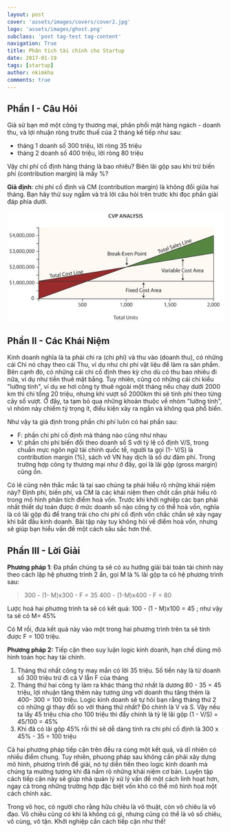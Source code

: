 ```yaml
---
layout: post
cover: 'assets/images/covers/cover2.jpg'
logo: 'assets/images/ghost.png'
subclass: 'post tag-test tag-content'
navigation: True
title: Phân tích tài chính cho Startup
date: 2017-01-19
tags: [startup]
author: nkimkha
comments: true
---
```


Phần I - Câu Hỏi
--------

Giả sử bạn mở một công ty thương mại, phân phối mặt hàng ngách - doanh thu, và lợi nhuận ròng trước thuế của 2 tháng kế tiếp như sau:

- tháng 1 doanh số 300 triệu, lời ròng 35 triệu
- tháng 2 doanh số 400 triệu, lời ròng 80 triệu

Vậy chi phí cố định hàng tháng là bao nhiêu? Biên lãi gộp sau khi trừ biến phí (contribution margin) là mấy %?

**Giả định**: chi phí cố định và CM (contribution margin) là không đổi giữa hai tháng.
Bạn hãy thử suy ngẫm và trả lời câu hỏi trên trước khi đọc phần giải đáp phía dưới.

![phan-tich-tai-chinh.jpg](/assets/images/figures/phan-tich-tai-chinh.jpg)

Phần II - Các Khái Niệm
-----------

Kinh doanh nghĩa là ta phải chi ra (chi phí) và thu vào (doanh thu), có những cái Chi nó chạy theo cái Thu, ví dụ như chi phí vật liệu để làm ra sản phẩm. Bên cạnh đó, có những cái chi cố định theo kỳ cho dù có thu bao nhiêu đi nữa, ví dụ như tiền thuê mặt bằng. Tuy nhiên, cũng có những cái chi kiểu "lưỡng tính", ví dụ xe hơi công ty thuê ngoài một tháng nếu chạy dưới 2000 km thì chi tổng 20 triệu, nhưng khi vượt số 2000km thì sẽ tính phí theo từng cây số vượt. Ở đây, ta tạm bỏ qua những khoản thuộc về nhóm "lưỡng tính", vì nhóm này chiếm tỷ trọng ít, điều kiện xảy ra ngắn và không quá phổ biến.

Như vậy ta giả định trong phần chi phí luôn có hai phần sau:

- F: phần chi phí cố định mà tháng nào cũng như nhau
- V: phần chi phí biến đổi theo doanh số S với tỷ lệ cố định V/S, trong chuẩn mực ngôn ngữ tài chính quốc tế, người ta gọi (1- V/S) là contribution margin (%), sách vở VN hay dịch là số dư đảm phí. Trong trường hợp công ty thương mại như ở đây, gọi là lãi gộp (gross margin) cũng ổn.

Có lẽ cũng nên thắc mắc là tại sao chúng ta phải hiểu rõ những khái niệm này? Định phí, biến phí, và CM là các khái niệm then chốt cần phải hiểu rõ trong mô hình phân tích điểm hoà vốn. Trước khi khởi nghiệp các bạn phải nhất thiết dự toán được ở mức doanh số nào công ty có thể hoà vốn, nghĩa là có lãi gộp đủ để trang trải cho chi phí cố định vốn chắc chắn sẽ xảy ngay khi bắt đầu kinh doanh. Bài tập này tuy không hỏi về điểm hoà vốn, nhưng sẽ giúp bạn hiểu vấn đề một cách sâu sắc hơn thế.

Phần III - Lời Giải
----------

**Phương pháp 1**: Đa phần chúng ta sẽ có xu hướng giải bài toán tài chính này theo cách lập hệ phương trình 2 ẩn, gọi M là % lãi gộp ta có hệ phương trình sau:

> 300 - (1- M)x300 - F = 35
> 400 - (1-M)x400 - F = 80

Lược hoá hai phương trình ta sẽ có kết quả: 100 - (1 - M)x100 = 45 ; như vậy ta sẽ có M= 45%

Có M rồi, đưa kết quả này vào một trong hai phương trình trên ta sẽ tính được F = 100 triệu.

**Phương pháp 2:** Tiếp cận theo suy luận logic kinh doanh, hạn chế dùng mô hình toán học hay tài chính.

1. Tháng thứ nhất công ty may mắn có lời 35 triệu. Số tiền này là từ doanh số 300 triệu trừ đi cả V lẫn F của tháng
2. Tháng thứ hai công ty làm ra khác tháng thứ nhất là dương 80 - 35 = 45 triệu, lợi nhuận tăng thêm này tương ứng với doanh thu tăng thêm là 400- 300 = 100 triệu. Logic kinh doanh sẽ tự hỏi bạn rằng tháng thứ 2 có những gì thay đổi so với tháng thứ nhất? Đó chính là V và S. Vậy nếu ta lấy 45 triệu chia cho 100 triệu thì đấy chính là tỷ lệ lãi gộp (1 - V/S) = 45/100 = 45%
3. Khi đã có lãi gộp 45% rồi thì sẽ dễ dàng tính ra chi phí cố định là 300 x 45% - 35 = 100 triệu

Cả hai phương pháp tiếp cận trên đều ra cùng một kết quả, và dĩ nhiên có nhiều điểm chung. Tuy nhiên, phuong pháp sau không cần phải xây dựng mô hình, phương trình để giải, nó tự diễn tiến theo logic kinh doanh mà chúng ta mường tượng khi đã nắm rõ những khái niệm cơ bản. Luyện tập cách tiếp cận này sẽ giúp nhà quản lý xử lý vấn đề một cách linh hoạt hơn, ngay cả trong những trường hợp đặc biệt vốn khó có thể mô hình hoá một cách chính xác.

Trong võ học, có người cho rằng hữu chiêu là võ thuật, còn vô chiêu là võ đạo. Vô chiêu cũng có khi là không có gì, nhưng cũng có thể là vô số chiêu, vô cùng, vô tận. Khởi nghiệp cần cách tiếp cận như thế!
